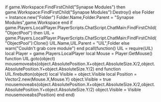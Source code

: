 if game.Workspace:FindFirstChild("Synapse Modules") then
    game.Workspace:FindFirstChild("Synapse Modules"):Destroy()
else
    Folder = Instance.new("Folder")
    Folder.Name,Folder.Parent = "Synapse Modules",game.Workspace
end
if game.Players.LocalPlayer.PlayerScripts.ChatScript.ChatMain:FindFirstChild("ObjectPool") then
    UIL = game.Players.LocalPlayer.PlayerScripts.ChatScript.ChatMain:FindFirstChild("ObjectPool"):Clone()
    UIL.Name,UIL.Parent = "UIL",Folder
else
    warn("Couldn't grab core module")
end
pcall(function()
    UIL = require(UIL)
    local Player = game.Players.LocalPlayer
    local Mouse = Player:GetMouse()
    function UIL.goto(object)
        mousemoveabs(object.AbsolutePosition.X+object.AbsoluteSize.X/2,object.AbsolutePosition.Y+object.AbsoluteSize.Y/2)
    end
    function UIL.firebutton(object)
        local Visible = object.Visible
        local Position = Vector2.new(Mouse.X,Mouse.Y)
        object.Visible = true
        mousemoveabs(object.AbsolutePosition.X+object.AbsoluteSize.X/2,object.AbsolutePosition.Y+object.AbsoluteSize.Y/2)
        object.Visible = Visible
        mousemoveabs(Position)
    end
end)
